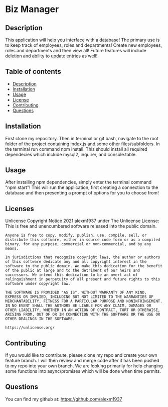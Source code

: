   # Biz Manager

  ## Description
  This application will help you interface with a database! The primary use is to keep track of employees, roles and departments! Create new employees, roles and departments and then view all! Future features will include deletion and ability to update entries as well!

  ## Table of contents
  * [Description](#description)
  * [Installation](#installation)
  * [Usage](#usage)
  * [License](#license)
  * [Contributing](#contributing)
  * [Questions](#questions)

  ## Installation
  First clone my repository. Then in terminal or git bash, navigate to the root folder of the project containing index.js and some other files/subfolders. In the terminal run command npm install. This should install all required dependecies which include mysql2, inquirer, and console.table. 

  ## Usage
  After installing npm dependencies, simply enter the terminal command "npm start"! This will run the application, first creating a connection to the database and then presenting a prompt of options for you to choose from!

  ## Licenses
  Unlicense
  Copyright Notice 2021 alexm1937 under The Unlicense License: </br>
    This is free and unencumbered software released into the public domain.

    Anyone is free to copy, modify, publish, use, compile, sell, or distribute this software, either in source code form or as a compiled binary, for any purpose, commercial or non-commercial, and by any means.
    
    In jurisdictions that recognize copyright laws, the author or authors of this software dedicate any and all copyright interest in the software to the public domain. We make this dedication for the benefit of the public at large and to the detriment of our heirs and successors. We intend this dedication to be an overt act of relinquishment in perpetuity of all present and future rights to this software under copyright law.
    
    THE SOFTWARE IS PROVIDED "AS IS", WITHOUT WARRANTY OF ANY KIND, EXPRESS OR IMPLIED, INCLUDING BUT NOT LIMITED TO THE WARRANTIES OF MERCHANTABILITY, FITNESS FOR A PARTICULAR PURPOSE AND NONINFRINGEMENT. IN NO EVENT SHALL THE AUTHORS BE LIABLE FOR ANY CLAIM, DAMAGES OR OTHER LIABILITY, WHETHER IN AN ACTION OF CONTRACT, TORT OR OTHERWISE, ARISING FROM, OUT OF OR IN CONNECTION WITH THE SOFTWARE OR THE USE OR OTHER DEALINGS IN THE SOFTWARE.
    
    https://unlicense.org/

  ## Contributing 
  If you would like to contribute, please clone my repo and create your own feature branch. I will then review and merge code after it has been pushed to my repo into your own branch. We are looking primarily for help changing some functions into async/promises which will be done when time permits. 

  

  ## Questions
  You can find my github at: https://github.com/alexm1937 </br>
  
  